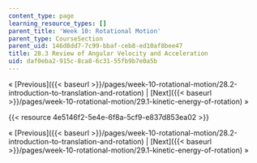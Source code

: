 ```yaml
---
content_type: page
learning_resource_types: []
parent_title: 'Week 10: Rotational Motion'
parent_type: CourseSection
parent_uid: 146d8dd7-7c99-bbaf-ceb8-ed10af8bee47
title: 28.3 Review of Angular Velocity and Acceleration
uid: daf0eba2-915c-8ca8-6c31-55fb9b7e0a5b
---
```


« [Previous]({{< baseurl >}}/pages/week-10-rotational-motion/28.2-introduction-to-translation-and-rotation) | [Next]({{< baseurl >}}/pages/week-10-rotational-motion/29.1-kinetic-energy-of-rotation) »

{{< resource 4e5146f2-5e4e-6f8a-5cf9-e837d853ea02 >}}

« [Previous]({{< baseurl >}}/pages/week-10-rotational-motion/28.2-introduction-to-translation-and-rotation) | [Next]({{< baseurl >}}/pages/week-10-rotational-motion/29.1-kinetic-energy-of-rotation) »